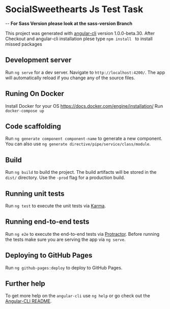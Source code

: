 # SocialSweethearts Js Test Task

-- **For Sass Version please look at the sass-version Branch**

This project was generated with [angular-cli](https://github.com/angular/angular-cli) version 1.0.0-beta.30.
After Checkout and angular-cli installation plese type `npm install ` to install missed packages

## Development server
Run `ng serve` for a dev server. Navigate to `http://localhost:4200/`. The app will automatically reload if you change any of the source files.

## Runing On Docker
Install Docker for your OS https://docs.docker.com/engine/installation/
Run `docker-compose up`

## Code scaffolding

Run `ng generate component component-name` to generate a new component. You can also use `ng generate directive/pipe/service/class/module`.

## Build

Run `ng build` to build the project. The build artifacts will be stored in the `dist/` directory. Use the `-prod` flag for a production build.

## Running unit tests

Run `ng test` to execute the unit tests via [Karma](https://karma-runner.github.io).

## Running end-to-end tests

Run `ng e2e` to execute the end-to-end tests via [Protractor](http://www.protractortest.org/).
Before running the tests make sure you are serving the app via `ng serve`.

## Deploying to GitHub Pages

Run `ng github-pages:deploy` to deploy to GitHub Pages.

## Further help

To get more help on the `angular-cli` use `ng help` or go check out the [Angular-CLI README](https://github.com/angular/angular-cli/blob/master/README.md).
